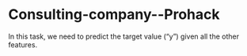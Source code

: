 # Consulting-company--Prohack
In this task, we need to predict the target value (“y”) given all the other features.
